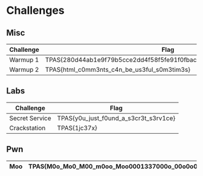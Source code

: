 # Challenges

## Misc

| Challenge | Flag                                                                   |
| --------- | ---------------------------------------------------------------------- |
| Warmup 1  | TPAS{280d44ab1e9f79b5cce2dd4f58f5fe91f0fbacdac9f7447dffc318ceb79f2d02} |
| Warmup 2  | TPAS{html_c0mm3nts_c4n_be_us3ful_s0m3tim3s}                            |

## Labs

| Challenge      | Flag                                  |
| -------------- | ------------------------------------- |
| Secret Service | TPAS{y0u_just_f0und_a_s3cr3t_s3rv1ce} |
| Crackstation   | TPAS{1jc37x}                          |

## Pwn

| Moo | TPAS{M0o_Mo0_M00_m0oo_Moo0001337000o_00o0o0om0o} |
| --- | ------------------------------------------------ |
